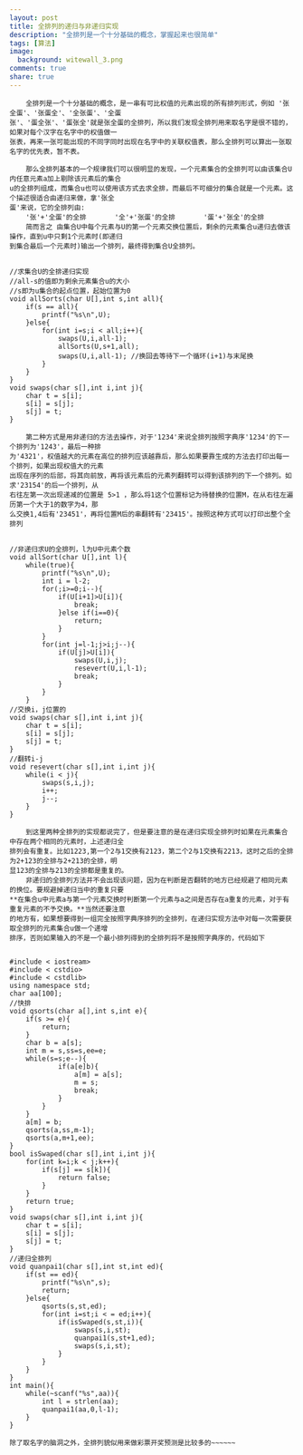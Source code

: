 ```yaml
---
layout: post
title: 全排列的递归与非递归实现
description: "全排列是一个十分基础的概念，掌握起来也很简单"
tags: [算法]
image:
  background: witewall_3.png
comments: true
share: true
---
```


		全排列是一个十分基础的概念，是一串有可比权值的元素出现的所有排列形式，例如 '张全蛋'、'张蛋全'、'全张蛋'、'全蛋
	张'、'蛋全张'、'蛋张全'就是张全蛋的全排列，所以我们发现全排列用来取名字是很不错的，如果对每个汉字在名字中的权值做一
	张表，再来一张可能出现的不同字同时出现在名字中的关联权值表，那么全排列可以算出一张取名字的优先表，暂不表。
<!--more-->	
		那么全排列基本的一个规律我们可以很明显的发现，一个元素集合的全排列可以由该集合U内任意元素a加上剔除该元素后的集合
	u的全排列组成，而集合u也可以使用该方式去求全排，而最后不可细分的集合就是一个元素。这个描述很适合由递归来做，拿'张全
	蛋'来说，它的全排列由:
		'张'+'全蛋'的全排       '全'+'张蛋'的全排       '蛋'+'张全'的全排
		简而言之 由集合U中每个元素与U的第一个元素交换位置后，剩余的元素集合u递归去做该操作，直到u中只剩1个元素时(即递归
	到集合最后一个元素时)输出一个排列，最终得到集合U全排列。
	
<pre><code>
//求集合U的全排递归实现 
//all-s的值即为剩余元素集合u的大小
//s即为u集合的起点位置，起始位置为0
void allSorts(char U[],int s,int all){
	if(s == all){
		printf("%s\n",U);	
	}else{
		for(int i=s;i < all;i++){
			swaps(U,i,all-1);
			allSorts(U,s+1,all);
			swaps(U,i,all-1); //换回去等待下一个循环(i+1)与末尾换
		}
	}
}
void swaps(char s[],int i,int j){
	char t = s[i];
	s[i] = s[j];
	s[j] = t;
}
</code></pre>

		第二种方式是用非递归的方法去操作，对于'1234'来说全排列按照字典序'1234'的下一个排列为'1243'，最后一种排
	为'4321'，权值越大的元素在高位的排列应该越靠后，那么如果要靠生成的方法去打印出每一个排列，如果出现权值大的元素
	出现在序列的后部，将其向前放，再将该元素后的元素列翻转可以得到该排列的下一个排列。如求'23154'的后一个排列，从
	右往左第一次出现递减的位置是 5>1 ，那么将1这个位置标记为待替换的位置M，在从右往左遍历第一个大于1的数字为4，那
	么交换1,4后有'23451'，再将位置M后的串翻转有'23415'。按照这种方式可以打印出整个全排列
		
		
<pre><code>
//非递归求U的全排列，l为U中元素个数
void allSort(char U[],int l){
	while(true){
		printf("%s\n",U);
		int i = l-2;
		for(;i>=0;i--){
			if(U[i+1]>U[i]){
				break;
			}else if(i==0){
				return;
			}
		}
		for(int j=l-1;j>i;j--){
			if(U[j]>U[i]){
				swaps(U,i,j);
				resevert(U,i,l-1);
				break;
			}
		}	
	}
//交换i，j位置的
void swaps(char s[],int i,int j){
	char t = s[i];
	s[i] = s[j];
	s[j] = t;
}
//翻转i-j
void resevert(char s[],int i,int j){
	while(i < j){
		swaps(s,i,j);
		i++;
		j--;
	}
}
</code></pre>

		到这里两种全排列的实现都说完了，但是要注意的是在递归实现全排列时如果在元素集合中存在两个相同的元素时，上述递归全
	排列会有重复。比如1223,第一个2与1交换有2123，第二个2与1交换有2213，这时之后的全排为2+123的全排与2+213的全排，明
	显123的全排与213的全排都是重复的。
		非递归的全排列方法并不会出现该问题，因为在判断是否翻转的地方已经规避了相同元素的换位。要规避掉递归当中的重复只要
	**在集合u中元素a与第一个元素交换时判断第一个元素与a之间是否存在a重复的元素，对于有重复元素的不予交换。**当然还要注意
	的地方有，如果想要得到一组完全按照字典序排列的全排列，在递归实现方法中对每一次需要获取全排列的元素集合u做一个递增
	排序，否则如果输入的不是一个最小排列得到的全排列将不是按照字典序的，代码如下
		

<pre><code>
#include < iostream>
#include < cstdio>
#include < cstdlib>
using namespace std;
char aa[100];
//快排 
void qsorts(char a[],int s,int e){
	if(s >= e){
		return;
	}
	char b = a[s];
	int m = s,ss=s,ee=e;
	while(s<e){
		for(;e>=s;e--){
			if(a[e]<b){
				a[m] = a[e];
				m = e;
				break;
			}
		}
		for(;s<=e;s++){
			if(a[s]>b){
				a[m] = a[s];
				m = s;
				break;
			}
		}
	}
	a[m] = b;
	qsorts(a,ss,m-1);
	qsorts(a,m+1,ee);
}
bool isSwaped(char s[],int i,int j){
	for(int k=i;k < j;k++){
		if(s[j] == s[k]){
			return false;	
		}
	}
	return true;
}
void swaps(char s[],int i,int j){
	char t = s[i];
	s[i] = s[j];
	s[j] = t;
}
//递归全排列 
void quanpai1(char s[],int st,int ed){
	if(st == ed){
		printf("%s\n",s);
		return;
	}else{
		qsorts(s,st,ed);
		for(int i=st;i < = ed;i++){
			if(isSwaped(s,st,i)){
				swaps(s,i,st);
				quanpai1(s,st+1,ed);
				swaps(s,i,st);
			}
		}	
	}
}
int main(){
	while(~scanf("%s",aa)){
		int l = strlen(aa);
		quanpai1(aa,0,l-1);
	}
}
</code></pre>

	除了取名字的脑洞之外，全排列貌似用来做彩票开奖预测是比较多的~~~~~~
